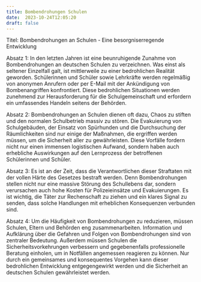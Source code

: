 ```yaml
---
title: Bombendrohungen Schulen
date:  2023-10-24T12:05:20
draft: false
---
```


Titel: Bombendrohungen an Schulen - Eine besorgniserregende Entwicklung

Absatz 1: In den letzten Jahren ist eine beunruhigende Zunahme von Bombendrohungen an deutschen Schulen zu verzeichnen. Was einst als seltener Einzelfall galt, ist mittlerweile zu einer bedrohlichen Realität geworden. Schülerinnen und Schüler sowie Lehrkräfte werden regelmäßig von anonymen Anrufern oder per E-Mail mit der Ankündigung von Bombenangriffen konfrontiert. Diese bedrohlichen Situationen werden zunehmend zur Herausforderung für die Schulgemeinschaft und erfordern ein umfassendes Handeln seitens der Behörden.

Absatz 2: Bombendrohungen an Schulen dienen oft dazu, Chaos zu stiften und den normalen Schulbetrieb massiv zu stören. Die Evakuierung von Schulgebäuden, der Einsatz von Spürhunden und die Durchsuchung der Räumlichkeiten sind nur einige der Maßnahmen, die ergriffen werden müssen, um die Sicherheit aller zu gewährleisten. Diese Vorfälle fordern nicht nur einen immensen logistischen Aufwand, sondern haben auch erhebliche Auswirkungen auf den Lernprozess der betroffenen Schülerinnen und Schüler.

Absatz 3: Es ist an der Zeit, dass die Verantwortlichen dieser Straftaten mit der vollen Härte des Gesetzes bestraft werden. Denn Bombendrohungen stellen nicht nur eine massive Störung des Schullebens dar, sondern verursachen auch hohe Kosten für Polizeieinsätze und Evakuierungen. Es ist wichtig, die Täter zur Rechenschaft zu ziehen und ein klares Signal zu senden, dass solche Handlungen mit erheblichen Konsequenzen verbunden sind.

Absatz 4: Um die Häufigkeit von Bombendrohungen zu reduzieren, müssen Schulen, Eltern und Behörden eng zusammenarbeiten. Information und Aufklärung über die Gefahren und Folgen von Bombendrohungen sind von zentraler Bedeutung. Außerdem müssen Schulen die Sicherheitsvorkehrungen verbessern und gegebenenfalls professionelle Beratung einholen, um in Notfällen angemessen reagieren zu können. Nur durch ein gemeinsames und konsequentes Vorgehen kann dieser bedrohlichen Entwicklung entgegengewirkt werden und die Sicherheit an deutschen Schulen gewährleistet werden.